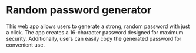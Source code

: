 # Random password generator 
This web app allows users to generate a strong, random password with just a click. The app creates a 16-character password designed for maximum security. Additionally, users can easily copy the generated password for convenient use.
